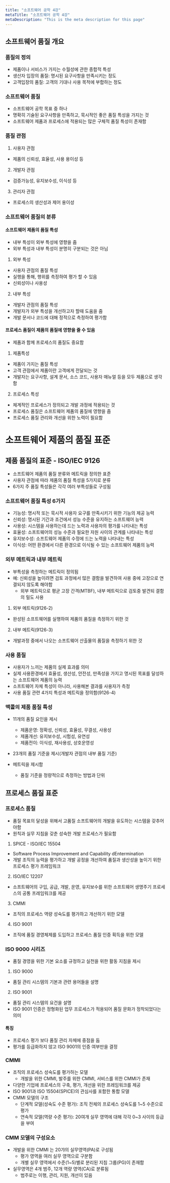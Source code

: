```yaml
---
title: "소프트웨어 공학 4강"
metaTitle: "소프트웨어 공학 4강"
metaDescription: "This is the meta description for this page"
---
```


## 소프트웨어 품질 개요

### 품질의 정의
- 제품이나 서비스가 가지는 수월성에 관한 종합적 특성
- 생산자 입장의 품질: 명시된 요구사항을 만족시키는 정도
- 고객입장의 품질: 고객의 기대나 사용 목적에 부합하는 정도

### 소프트웨어 품질
- 소프트웨어 공학 목표 중 하나
- 명확히 기술된 요구사항을 만족하고, 묵시적인 좋은 품질 특성을 가지는 것
- 소프트웨어 제품과 프로세스에 적용되는 많은 구체적 품질 특성이 존재함

### 품질 관점

1. 사용자 관점
- 제품의 신뢰성, 효율성, 사용 용이성 등

2. 개발자 관점
- 검증가능성, 유지보수성, 이식성 등

3. 관리자 관점
- 프로세스의 생산성과 제어 용이성

### 소프트웨어 품질의 분류

#### 소프트웨어 제품의 품질 특성
- 내부 특성이 외부 특성에 영향을 줌
- 외부 특성과 내부 특성이 분명히 구분되는 것은 아님

1. 외부 특성
- 사용자 관점의 품질 특성
- 실행을 통해, 행위를 측정하여 평가 할 수 있음
- 신뢰성이나 사용성

2. 내부 특성
- 개발자 관점의 품질 특성
- 개발자가 외부 특성을 개선하고자 할때 도움을 줌
- 개발 문서나 코드에 대해 정적으로 측정하여 평가함

#### 프로세스 품질이 제품의 품질에 영향을 줄 수 있음
- 제품과 함께 프로세스의 품질도 중요함

1. 제품특성
- 제품이 가지는 품질 특성
- 고객 관점에서 제품이란 고객에게 전달되는 것
- 개발자는 요구사항, 설계 문서, 소스 코드, 사용자 매뉴얼 등을 모두 제품으로 생각함

2. 프로세스 특성
- 체계적인 프로세스가 정의되고 개발 과정에 적용되는 것
- 프로세스 품질은 소프트웨어 제품의 품질에 영향을 줌
- 프로세스 품질 관리와 개선을 위한 노력이 필요함

# 소프트웨어 제품의 품질 표준

## 제품 품질의 표준 - ISO/IEC 9126
- 소프트웨어 제품의 품질 분류와 메트릭을 정의한 표준
- 사용자 관점에 따라 제품의 품질 특성을 5가지로 분류
- 6가지 주 품질 특성들은 각각 여러 부특성들로 구성됨

### 소프트웨어 품질 특성 6가지
- 기능성: 명시적 또는 묵시적 사용자 요구를 만족시키기 위한 기능의 제공 능력
- 신뢰성: 명시된 기간과 조건에서 성능 수준을 유지하는 소프트웨어 능력
- 사용성: 시스템을 사용하는데 드는 노력과 사용자의 평가를 나타내는 특성
- 효율성: 소프트웨어의 성능 수준과 필요한 자원 사이의 관계를 나타내는 특성
- 유지보수성: 소프트웨어 제품의 수정에 드는 노력을 나타내는 특성
- 이식성: 어떤 환경에서 다른 환경으로 이식될 수 있는 소프트웨어 제품의 능력

### 외부 메트릭과 내부 메트릭
- 부특성을 측정하는 메트릭이 정의됨
- 예: 신뢰성을 높이려면 검토 과정에서 많은 결함을 발견하여 사용 중에 고장으로 연결되지 않도록 해야함
    - 외부 메트릭으로 평균 고장 간격(MTBF), 내부 메트릭으로 검토중 발견되 결함의 밀도 사용

1. 외부 메트릭(9126-2)
- 완성된 소프트웨어를 실행하여 제품의 품질을 측정하기 위한 것

2. 내부 메트릭(9126-3)
- 개발과정 중에서 나오는 소프트웨어 산출물의 품질을 측정하기 위한 것


### 사용 품질
- 사용자가 느끼는 제품의 실제 효과를 의미
- 실제 사용환경에서 효율성, 생산성, 안전성, 만족성을 가지고 명시된 목표를 달성하는 소프트웨어 제품의 능력
- 소프트웨어 자체 특성이 아니라, 사용해본 결과를 사용자가 측정
- 사용 품질 관련 4가지 특성과 메트릭을 정의함(9126-4)

### 맥콜의 제품 품질 특성
- 11개의 품질 요인을 제시
    - 제품운영: 정확성, 신뢰성, 효율성, 무결성, 사용성
    - 제품개선: 유지보수성, 시험성, 유연성
    - 제품전이: 이식성, 재사용성, 상호운영성

- 23개의 품질 기준을 제시(개발자 관점의 내부 품질 기준)
- 메트릭을 제시함
    - 품질 기준을 정량적으로 측정하는 방법과 단위

## 프로세스 품질 표준

### 프로세스 품질
- 품질 목표의 달성을 위해서 고품질 소프트웨어의 개발을 유도하는 시스템을 갖추어야함
- 원칙과 실무 지침을 갖춘 성숙한 개발 프로세스가 필요함

1. SPICE - ISO/IEC 15504
- Software Process Improvement and Capability dEntermination
- 개발 조직의 능력을 평가하고 개발 공정을 개선하여 품질과 생산성을 높이기 위한 프로세스 평가 프레임워크

2. ISO/IEC 12207
- 소프트웨어의 구입, 공급, 개발, 운영, 유지보수를 위한 소프트웨어 생명주기 프로세스의 공통 프레임워크를 제공

3. CMMI
- 조직의 프로세스 역량 성숙도를 평가하고 개선하기 위한 모델

4. ISO 9001
- 조직에 품질 경영체제를 도입하고 프로세스 품질 인증 획득을 위한 모델

### ISO 9000 시리즈
- 품질 경영을 위한 기본 요소를 규정하고 실천을 위한 활동 지침을 제시

1. ISO 9000
- 품질 관리 시스템의 기본과 관련 용어들을 설명

2. ISO 9001
- 품질 관리 시스템의 요건을 설명
- ISO 9001 인증은 정형화된 업무 프로세스가 적용되어 품질 문화가 정착되었다는 의미

#### 특징
- 프로세스 평가 보다 품질 관리 자체에 중점을 둠
- 평가를 등급화하지 않고 ISO 9001의 인증 여부만을 결정

### CMMI
- 조직의 프로세스 성숙도를 평가하는 모델
    - 개발을 위한 CMMI, 발주를 위한 CMMI, 서비스를 위한 CMMI가 존재
- 다양한 기업에 프로세스의 구축, 평가, 개선을 위한 프레임워크를 제공
- ISO 9001과 ISO 15504(SPICE)의 관심사를 포함한 통합 모델
- CMMI 모델의 구조
    - 단계적 모델(성숙도 수준 평가): 조직 전체의 프로세스 성숙도를 1~5 수준으로 평가
    - 연속적 모델(역량 수준 평가): 20여개 실무 영역에 대해 각각 0~3 사이의 등급을 부여

### CMM 모델의 구성요소
- 개발을 위한 CMMI 는 20갸의 실무영역(PA)로 구성됨
    - 평가 영역을 여러 실무 영역으로 구분함
    - 개별 실무 영역에서 수준(1~5)별로 분리된 지침 그룹(PG)이 존재함
- 실무영역은 4개 범주, 12개 역량 영역(CA)로 분류됨
    - 범주로는 이행, 관리, 지원, 개선이 있음

